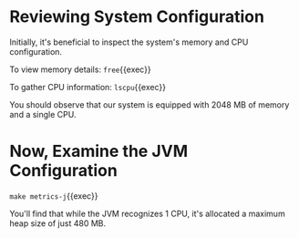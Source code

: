# Reviewing System Configuration

Initially, it's beneficial to inspect the system's memory and CPU configuration.

To view memory details:
`free`{{exec}}

To gather CPU information:
`lscpu`{{exec}}

You should observe that our system is equipped with 2048 MB of memory and a single CPU.

# Now, Examine the JVM Configuration

`make metrics-j`{{exec}}

You'll find that while the JVM recognizes 1 CPU, it's allocated a maximum heap size of just 480 MB.